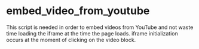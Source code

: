 # embed_video_from_youtube
This script is needed in order to embed videos from YouTube and not waste time loading the iframe at the time the page loads. iframe initialization occurs at the moment of clicking on the video block.
